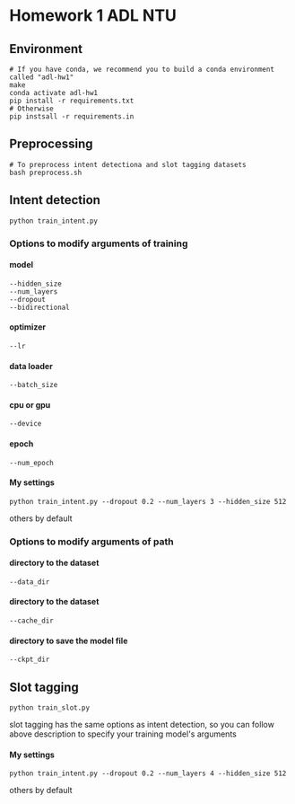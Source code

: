 # Homework 1 ADL NTU

## Environment
```shell
# If you have conda, we recommend you to build a conda environment called "adl-hw1"
make
conda activate adl-hw1
pip install -r requirements.txt
# Otherwise
pip instsall -r requirements.in
```

## Preprocessing
```shell
# To preprocess intent detectiona and slot tagging datasets
bash preprocess.sh
```

## Intent detection
```shell
python train_intent.py
```
### Options to modify arguments of training
#### model
```shell
--hidden_size
--num_layers
--dropout
--bidirectional
```
#### optimizer
```shell
--lr
```
#### data loader
```shell
--batch_size
```
#### cpu or gpu
```shell
--device
```
#### epoch
```shell
--num_epoch
```
#### My settings
```shell
python train_intent.py --dropout 0.2 --num_layers 3 --hidden_size 512
```
others by default
### Options to modify arguments of path
#### directory to the dataset
```shell
--data_dir
```
#### directory to the dataset
```shell
--cache_dir
```
#### directory to save the model file
```shell
--ckpt_dir
```
## Slot tagging
```shell
python train_slot.py
```
slot tagging has the same options as intent detection, so you can follow above description to specify your training model's arguments
#### My settings
```shell
python train_intent.py --dropout 0.2 --num_layers 4 --hidden_size 512
```
others by default
